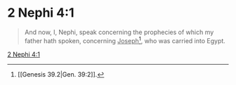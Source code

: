# 2 Nephi 4:1

> And now, I, Nephi, speak concerning the prophecies of which my father hath spoken, concerning <u>Joseph</u>[^a], who was carried into Egypt.

[2 Nephi 4:1](https://www.churchofjesuschrist.org/study/scriptures/bofm/2-ne/4?lang=eng&id=p1#p1)


[^a]: [[Genesis 39.2|Gen. 39:2]].  
